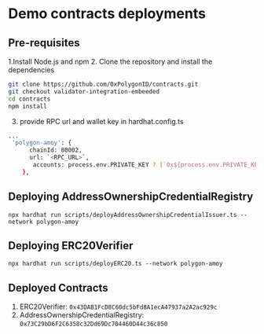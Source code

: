 # Demo contracts deployments

## Pre-requisites

1.Install Node.js and npm
2. Clone the repository and install the dependencies

```bash
git clone https://github.com/0xPolygonID/contracts.git
git checkout validator-integration-embeeded 
cd contracts
npm install
```

3. provide RPC url and wallet key in hardhat.config.ts

```bash
...
 'polygon-amoy': {
      chainId: 80002,
      url: `<RPC_URL>`,
       accounts: process.env.PRIVATE_KEY ? [`0x${process.env.PRIVATE_KEY}`] : DEFAULT_ACCOUNTS, // [or your private key with 0x prefix]
    },
```

## Deploying AddressOwnershipCredentialRegistry

`npx hardhat run scripts/deployAddressOwnershipCredentialIssuer.ts --network polygon-amoy`

## Deploying ERC20Verifier

`npx hardhat run scripts/deployERC20.ts --network polygon-amoy`

## Deployed Contracts

1. ERC20Verifier: `0x43DAB1FcD8C60dc5bFd8A1ecA47937a2A2ac929c`
2. AddressOwnershipCredentialRegistry: `0x73C29bD6F2C6358c32Dd69Dc704460D44c36c850`
